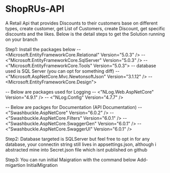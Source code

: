 # ShopRUs-API
A Retail Api that provides Discounts to their customers base on different types, create customer, get List of Customers, create Discount, get specific discounts and the likes.
Below is the detail steps to get the Solution running on your branch 

Step1: Install the packages below 
  -- <Microsoft.EntityFrameworkCore.Relational" Version="5.0.3" />
  -- <"Microsoft.EntityFrameworkCore.SqlServer" Version="5.0.3" />
  -- <"Microsoft.EntityFrameworkCore.Tools" Version="5.0.3"> 
  -- database used is SQL Server (you can opt for something diff)
  --  <"Microsoft.AspNetCore.Mvc.NewtonsoftJson" Version="3.1.12" /> 
  -- <Microsoft.EntityFrameworkCore.Design">
  
  -- Below are packages used for Logging 
  -- <"NLog.Web.AspNetCore" Version="4.9.1" />
  -- <"NLog.Config" Version="4.7.7" />
  
  -- Below are packges for Documentation (API Documentation)
  -- <"Swashbuckle.AspNetCore" Version="6.0.2" />
  -- <"Swashbuckle.AspNetCore.Filters" Version="6.0.1" />
  -- <"Swashbuckle.AspNetCore.SwaggerGen" Version="6.0.1" />
  -- <"Swashbuckle.AspNetCore.SwaggerUI" Version="6.0.1" />
  
  Step2: Database targeted is SQLServer but feel free to opt in for any database, 
  your connectin string still lives in appsettings.json, although i abstracted mine into Secret.json file
  which isnt published on github
  
  Step3: You can run initial Maigration with the command below
  Add-migartion InitialMigration
  
